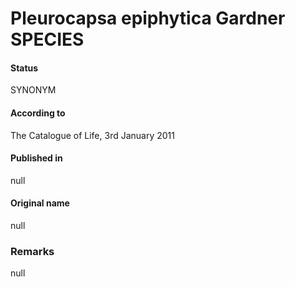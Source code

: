# Pleurocapsa epiphytica Gardner SPECIES

#### Status
SYNONYM

#### According to
The Catalogue of Life, 3rd January 2011

#### Published in
null

#### Original name
null

### Remarks
null